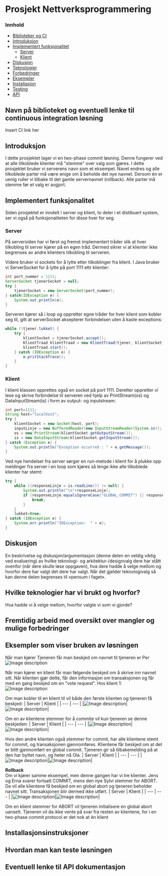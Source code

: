 # Prosjekt Nettverksprogrammering
### Innhold
* [Biblioteker og CI](#biblioteker)
* [Introduksjon](#introduksjon)
* [Implementert funksjonalitet](#funksjonalitet)
    * [Server](#funksjonalitet_server)
    * [Klient](#funksjonalitet_klient)
* [Diskusjon](#diskusjon)
* [Teknologier](#teknologier)
* [Forbedringer](#forbedringer)
* [Eksempler](#eksempler)
* [Installasjon](#installasjon)
* [Testing](#testing)
* [API](#api)



<a name="biblioteker"></a>
## Navn på biblioteket og eventuell lenke til continuous integration løsning
Insert CI link her

<a name="introduksjon"></a>
## Introduksjon
I dette prosjektet lager vi en two-phase commit løsning.
Denne fungerer ved at alle tilkoblede klienter må "stemme" over valg som gjøres.
I dette prosjektet bruker vi serverens navn som et eksempel.
Navet endres og alle tilkoblede parter må være enige om å beholde det nye navnet.
Dersom én er uenig ruller vi tilbake til det gamle servernavnet (rollback).
Alle parter må stemme før et valg er avgjort.

<a name="funksjonalitet"></a>
## Implementert funksjonalitet
Siden prosjektet er inndelt i server og klient,
to deler i et distibuert system, ser vi også på
funksjonaliteten for disse hver for seg.

<a name="funksjonalitet_server"></a>
### Server
På serversiden har vi først og fremst implementert
tråder slik at hver tilkobling til server kjører på
en egen tråd. Dermed sikrer vi at klienter ikke
begrenses av andre klienters tilkobling til serveren.

Videre bruker vi sockets for å lytte etter tilkoblinger
fra klient. I Java bruker vi ServerSocket for å lytte på
port 1111 ettr klienter:
```java
int port_nummer = 1111;
ServerSocket tjenerSocket = null;
try {
    tjenerSocket = new ServerSocket(port_nummer);
} catch(IOException e) {
    System.out.println(e);
}
```
Serveren kjører så i loop og oppretter egne tråder
for hver klient som kobler seg til, gitt at serverSocket
aksepterer forbindelsen uten å kaste exceptions:
```java
while (!tjener.lukket) {
    try {
        klientSocket = tjenerSocket.accept();
        KlientTraad klientTraad = new KlientTraad(tjener, klientSocket);
        klientTraad.start();
    } catch (IOException e) {
        e.pritStackTrace();
    }
}
```

<a name="funksjonalitet_klient"></a>
### Klient
I klient klassen opprettes også en socket på port 1111. 
Deretter oppretter vi lese og skrive forbindelse til
serveren ved hjelp av PrintStream(os) og 
DataInputStream(is) i form av output- og inputstream:
```java
int port=1111;
String host="localhost";
try {
    klientSocket = new Socket(host, port);
    inputLinje = new BufferedReader(new InputStreamReader(System.in));
    os = new PrintStream(klientSocket.getOutputStream());
    is = new DataInputStream(klientSocket.getInputStream());
} catch (Exception e) {
    System.out.println("Exception occurred : " + e.getMessage());
}
```
Ved nye hendelser fra server sørger en run-metode
i klient for å plukke opp meldinger fra server i en loop
som kjøres så lenge ikke alle tilkoblede klienter har 
stemt:
```java
try {
    while ((responseLinje = is.readLine()) != null) {
        System.out.println("\n"+responseLinje);
        if (responseLinje.equalsIgnoreCase("GLOBAL_COMMIT") || responseLinje.equalsIgnoreCase("GLOBAL_ABORT")) {
            break;
        }
    }
    lukket=true;
} catch (IOException e) {
    System.err.println("IOException:  " + e);
}
```
<a name="diskusjon"></a>
## Diskusjon
En beskrivelse og diskusjon/argumentasjon (denne delen en veldig viktig ved evaluering) av hvilke teknologi- og arkitektur-/designvalg dere har stått ovenfor (når dere skulle løse oppgaven), hva dere hadde å velge mellom og hvorfor dere har valgt det dere har valgt. Når det gjelder teknologivalg så kan denne delen begrenses til «pensum i faget».

<a name="teknologier"></a>
## Hvilke teknologier har vi brukt og hvorfor?
Hva hadde vi å velge mellom, hvorfor valgte vi som vi gjorde?

<a name="forbedringer"></a>
## Fremtidig arbeid med oversikt over mangler og mulige forbedringer

<a name="eksempler"></a>
## Eksempler som viser bruken av løsningen
Når man kjører Tjeneren får man beskjed om navnet til tjeneren er Per
![Image description](https://i.imgur.com/bdPlgIQ.png)

Når man kjører en klient får man følgende beskjed om å skrive inn navnet sitt. Når klienten gjør dette, får den informasjon om transaksjonen og får med en gang beskjed om en "vote request". Hos klient 1:
![Image description](https://i.imgur.com/NjhpKg9.png)

Om man kobler til en klient til vil både den første klienten og tjeneren få beskjed:
| Server | Klient |
| --- | --- |
|![Image description](https://i.imgur.com/d2GpKzC.png)|![Image description](https://i.imgur.com/zCPrrR3.png)|
   
Om en av klientene stemmer for å commite vil kun tjeneren se denne beskjeden:
| Server | Klient |
| --- | --- |
|![Image description](https://i.imgur.com/S5TUGIA.png)|![Image description](https://i.imgur.com/5yu1MAV.png)|

Hvis den andre klienten også stemmer for commit, har alle klientene stemt for commit, og transaksjonen gjennomføres. Klientene får beskjed om at det er blitt gjennomført en global commit. Tjeneren gir så tilbakemelding på at den har byttet navn, og heter nå Ola.
| Server | Klient |
| --- | --- |
|![Image description](https://i.imgur.com/n6t2m1V.png)|![Image description](https://i.imgur.com/uTgNbvd.png)|

**Rollback**  
Om vi kjører samme eksempel, men denne gangen har vi tre klienter. Jens og Erna svarer fortsatt COMMIT, mens den nye Sylvi stemmer for ABORT. Da vil alle klientene få beskjed om en global abort og tjeneren beholder navnet sitt. Transaksjonen blir dermed ikke utført. 
| Server | Klient |
| --- | --- |
|![Image description](https://i.imgur.com/cDpZ40d.png)|![Image description](https://i.imgur.com/Dax8u2V.png)|

Om en klient stemmer for ABORT vil tjeneren initialisere en global abort uansett. Tjeneren vil da ikke vente på svar fra resten av klientene, for i en two-phase commit protocol er det nok at én klient 

<a name="installasjon"></a>
## Installasjonsinstruksjoner

<a name="testing"></a>
## Hvordan man kan teste løsningen

<a name="api"></a>
## Eventuell lenke til API dokumentasjon
